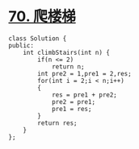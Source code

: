 # [70. 爬楼梯](https://leetcode-cn.com/problems/climbing-stairs/)

```
class Solution {
public:
    int climbStairs(int n) {
        if(n <= 2)
            return n;
        int pre2 = 1,pre1 = 2,res;
        for(int i = 2;i < n;i++)
        {
            res = pre1 + pre2;
            pre2 = pre1;
            pre1 = res; 
        }
        return res;
    }
};
```

